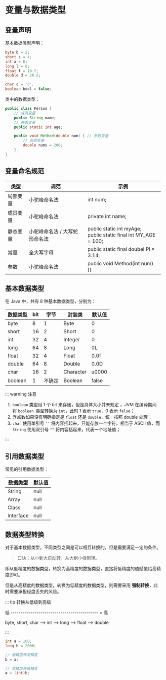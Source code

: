 # 变量与数据类型

## 变量声明

基本数据类型声明：

```java
byte b = 2;
short s = 4;
int a = 6;
long l = 8;
float f = 10.f;
double d = 20.d;

char c = 'c';
boolean bool = false;
```

类中的数据类型：

```java
public class Person {
    // 成员变量
    public String name;
    // 静态变量
    public static int age;

    public void Method(double num) { // 参数变量
        // 局部变量
        double nums = 200;
    }
}
```



## 变量命名规范

| 类型     | 规范                          | 示例                                                         |
| -------- | ----------------------------- | ------------------------------------------------------------ |
| 局部变量 | 小驼峰命名法                  | int num;                                                     |
| 成员变量 | 小驼峰命名法                  | private int name;                                            |
| 静态变量 | 小驼峰命名法 / 大写蛇形命名法 | public static int myAge;<br />public static final int MY_AGE = 100; |
| 常量     | 全大写字母                    | public static final doubel PI = 3.14;                        |
| 参数     | 小驼峰命名法                  | public void Method(int num) {}                               |



## 基本数据类型

在 Java 中，共有 8 种基本数据类型，分别为：

| 数据类型 | bit  | 字节   | 封装类    | 默认值 |
| -------- | ---- | ------ | --------- | ------ |
| byte     | 8    | 1      | Byte      | 0      |
| short    | 16   | 2      | Short     | 0      |
| int      | 32   | 4      | Integer   | 0      |
| long     | 64   | 8      | Long      | 0L     |
| float    | 32   | 4      | Float     | 0.0f   |
| double   | 64   | 8      | Double    | 0.0D   |
| char     | 16   | 2      | Character | u0000  |
| boolean  | 1    | 不确定 | Boolean   | false  |

::: warning 注意

1. `boolean` 类型用 1 个 bit 来存储，但是具体大小并未规定 ，JVM 在编译期间将 `boolean `类型转换为 `int`，此时 1 表示 `true`，0 表示 `false`；
2. 浮点数如果没有明确指定是 `float` 还是 `double`，统一按照 double 处理；
3. `char` 使用单引号 `''` 将内容括起来，只能存放一个字符，相当于 ASCII 值，而 `String` 使用双引号 `""` 将内容括起来，代表一个地址值；

:::



## 引用数据类型

常见的引用数据类型：

| 数据类型  | 默认值 |
| --------- | ------ |
| String    | null   |
| Array     | null   |
| Class     | null   |
| Interface | null   |



## 数据类型转换

对于基本数据类型，不同类型之间是可以相互转换的，但是需要满足一定的条件。

> 口诀：从小到大自动转，从大到小强制转。

即从低精度的数据类型，转换为高精度的数据类型，直接将低精度的值赋值给高精度即可。

但是从高精度的数据类型，转换为低精度的数据类型，则需要采用 **强制转换**，此时需要承担经度丢失的风险。

::: tip 转换从低级到高级

低 -------------------------------------------- > 高

byte, short, char --> int --> long --> float --> double

:::

```java
int a = 100;
long b = 2000;

// 低精度转高精度
b = a;

// 高精度转低精度
a = (int)b;
```
